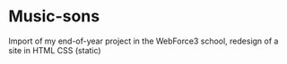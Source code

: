 # Music-sons
Import of my end-of-year project in the WebForce3 school, redesign of a site in HTML CSS (static)
